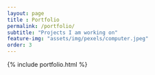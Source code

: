 ```yaml
--- 
layout: page
title : Portfolio 
permalink: /portfolio/
subtitle: "Projects I am working on" 
feature-img: "assets/img/pexels/computer.jpeg"
order: 3
---
```


{% include portfolio.html %}
